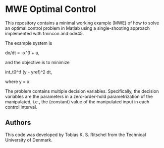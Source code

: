 # MWE Optimal Control
This repository contains a minimal working example (MWE) of how to solve an optimal control problem in Matlab using a single-shooting approach implemented with fmincon and ode45.

The example system is

dx/dt = -x^3 + u,

and the objective is to minimize

int_t0^tf (y - yref)^2 dt,

where y = x.

The problem contains multiple decision variables. Specifically, the decision variables are the parameters in a zero-order-hold parametrization of the manipulated, i.e., the (constant) value of the manipulated input in each control interval.

## Authors
This code was developed by Tobias K. S. Ritschel from the Technical University of Denmark.
